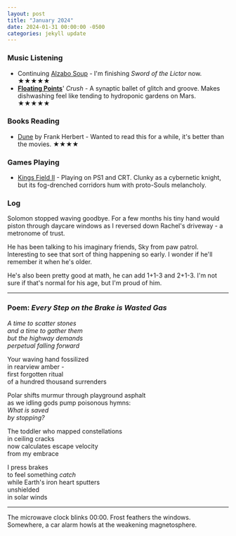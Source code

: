 ```yaml
---
layout: post
title: "January 2024"
date: 2024-01-31 00:00:00 -0500
categories: jekyll update
---
```


### Music Listening

- Continuing [Alzabo Soup](https://www.alzabosoup.com/) - I'm finishing _Sword of the Lictor_ now. ★★★★★
- **[Floating Points](https://floatingpoints.bandcamp.com/)**' _Crush_ - A synaptic ballet of glitch and groove. Makes dishwashing feel like tending to hydroponic gardens on Mars. ★★★★★

### Books Reading

- [Dune](<https://en.wikipedia.org/wiki/Dune_(novel)>) by Frank Herbert - Wanted to read this for a while, it's better than the movies. ★★★★

### Games Playing

- [Kings Field II](https://en.wikipedia.org/wiki/Kings_Field_II) - Playing on PS1 and CRT. Clunky as a cybernetic knight, but its fog-drenched corridors hum with proto-Souls melancholy.

### Log

Solomon stopped waving goodbye. For a few months his tiny hand would piston through daycare windows as I reversed down Rachel's driveway - a metronome of trust.

He has been talking to his imaginary friends, Sky from paw patrol. Interesting to see that sort of thing happening so early. I wonder if he'll remember it when he's older.

He's also been pretty good at math, he can add 1+1-3 and 2+1-3. I'm not sure if that's normal for his age, but I'm proud of him.

---

### Poem: _Every Step on the Brake is Wasted Gas_

_A time to scatter stones_  
_and a time to gather them_  
_but the highway demands_  
_perpetual falling forward_

Your waving hand fossilized  
in rearview amber -  
first forgotten ritual  
of a hundred thousand surrenders

Polar shifts murmur through playground asphalt  
as we idling gods pump poisonous hymns:  
_What is saved_  
_by stopping?_

The toddler who mapped constellations  
in ceiling cracks  
now calculates escape velocity  
from my embrace

I press brakes  
to feel something _catch_  
while Earth's iron heart sputters  
unshielded  
in solar winds

---

The microwave clock blinks 00:00. Frost feathers the windows. Somewhere, a car alarm howls at the weakening magnetosphere.
